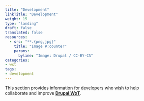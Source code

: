 ```yaml
---
title: "Development"
linkTitle: "Development"
weight: 15
type: "landing"
draft: false
translated: false
resources:
  - src: "**.{png,jpg}"
    title: "Image #:counter"
    params:
      byline: "Image: Drupal / CC-BY-CA"
categories:
- wxt
tags:
- development
---
```


This section provides information for developers who wish to help collaborate and improve **[Drupal WxT][wxt]**.

<!-- Links Referenced -->

[wxt]: https://github.com/drupalwxt/wxt
